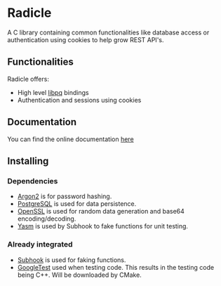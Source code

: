 # Radicle

A C library containing common functionalities like database access or authentication using cookies to help grow REST API's. 

## Functionalities

Radicle offers: 
 - High level [libpq](https://www.postgresql.org/docs/current/libpq.html) bindings
 - Authentication and sessions using cookies

## Documentation
You can find the online documentation [here](https://radicle-docs.netlify.app/index.html)

## Installing

### Dependencies

- [Argon2](https://github.com/P-H-C/phc-winner-argon2) is for password hashing.
- [PostgreSQL](https://www.postgresql.org/) is used for data persistence.
- [OpenSSL](https://www.openssl.org/) is used for random data generation and base64 encoding/decoding.
- [Yasm](http://yasm.tortall.net/) is used by Subhook to fake functions for unit testing.

### Already integrated 

- [Subhook](https://github.com/Zeex/subhook) is used for faking functions.
- [GoogleTest](https://github.com/google/googletest) used when testing code. This results in the testing code being C++. Will be downloaded by CMake.

